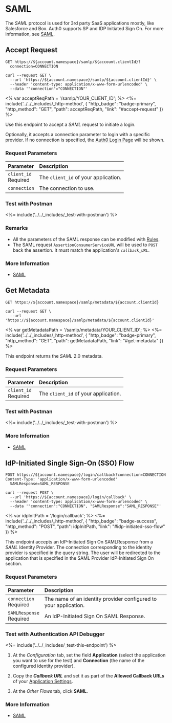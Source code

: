 # SAML

The <dfn data-key="security-assertion-markup-language">SAML</dfn> protocol is used for 3rd party SaaS applications mostly, like Salesforce and Box. Auth0 supports SP and IDP Initiated Sign On. For more information, see [SAML](/protocols/saml).

## Accept Request

```http
GET https://${account.namespace}/samlp/${account.clientId}?
  connection=CONNECTION
```

```shell
curl --request GET \
  --url 'https://${account.namespace}/samlp/${account.clientId}' \
  --header 'content-type: application/x-www-form-urlencoded' \
  --data '"connection"="CONNECTION"'
```

<% var acceptReqPath = '/samlp/YOUR_CLIENT_ID'; %>
<%=
include('../../_includes/_http-method', {
  "http_badge": "badge-primary",
  "http_method": "GET",
  "path": acceptReqPath,
  "link": "#accept-request"
}) %>

Use this endpoint to accept a <dfn data-key="security-assertion-markup-language">SAML</dfn> request to initiate a login.

Optionally, it accepts a connection parameter to login with a specific provider. If no connection is specified, the [Auth0 Login Page](/login_page) will be shown.


### Request Parameters

| Parameter        | Description |
|:-----------------|:------------|
| `client_id` <br/><span class="label label-danger">Required</span> | The `client_id` of your application. |
| `connection`     | The connection to use. |


### Test with Postman

<%= include('../../_includes/_test-with-postman') %>


### Remarks

- All the parameters of the SAML response can be modified with [Rules](/rules).
- The SAML request `AssertionConsumerServiceURL` will be used to `POST` back the assertion. It must match the application's <dfn data-key="callback">`callback_URL`</dfn>.

### More Information
- [SAML](/protocols/saml)

## Get Metadata

```http
GET https://${account.namespace}/samlp/metadata/${account.clientId}
```

```shell
curl --request GET \
  --url 'https://${account.namespace}/samlp/metadata/${account.clientId}'
```

<% var getMetadataPath = '/samlp/metadata/YOUR_CLIENT_ID'; %>
<%=
include('../../_includes/_http-method', {
  "http_badge": "badge-primary",
  "http_method": "GET",
  "path": getMetadataPath,
  "link": "#get-metadata"
}) %>

This endpoint returns the <dfn data-key="security-assertion-markup-language">SAML</dfn> 2.0 metadata.

### Request Parameters

| Parameter        | Description |
|:-----------------|:------------|
| `client_id` <br/><span class="label label-danger">Required</span> | The `client_id` of your application. |


### Test with Postman

<%= include('../../_includes/_test-with-postman') %>


### More Information
- [SAML](/protocols/saml)


## IdP-Initiated Single Sign-On (SSO) Flow

```http
POST https://${account.namespace}/login/callback?connection=CONNECTION
Content-Type: 'application/x-www-form-urlencoded'
  SAMLResponse=SAML_RESPONSE
```

```shell
curl --request POST \
  --url 'https://${account.namespace}/login/callback' \
  --header 'content-type: application/x-www-form-urlencoded' \
  --data '"connection":"CONNECTION", "SAMLResponse":"SAML_RESPONSE"'
```

<% var idpInitPath = '/login/callback'; %>
<%=
include('../../_includes/_http-method', {
  "http_badge": "badge-success",
  "http_method": "POST",
  "path": idpInitPath,
  "link": "#idp-initiated-sso-flow"
}) %>

This endpoint accepts an IdP-Initiated Sign On SAMLResponse from a <dfn data-key="security-assertion-markup-language">SAML</dfn> Identity Provider. The connection corresponding to the identity provider is specified in the query string. The user will be redirected to the application that is specified in the SAML Provider IdP-Initiated Sign On section.


### Request Parameters

| Parameter        | Description |
|:-----------------|:------------|
| `connection` <br/><span class="label label-danger">Required</span> | The name of an identity provider configured to your application. |
| `SAMLResponse` <br/><span class="label label-danger">Required</span> | An IdP-Initiated Sign On SAML Response. |


### Test with Authentication API Debugger

<%= include('../../_includes/_test-this-endpoint') %>

1. At the *Configuration* tab, set the field **Application** (select the application you want to use for the test) and **Connection** (the name of the configured identity provider).

1. Copy the <dfn data-key="callback">**Callback URL**</dfn> and set it as part of the **Allowed Callback URLs** of your [Application Settings](${manage_url}/#/applications).

1. At the *Other Flows* tab, click **SAML**.


### More Information
- [SAML](/protocols/saml)
